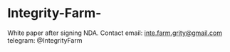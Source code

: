 # Integrity-Farm-
White paper after signing NDA. 
Contact email: inte.farm.grity@gmail.com
telegram: @IntegrityFarm
